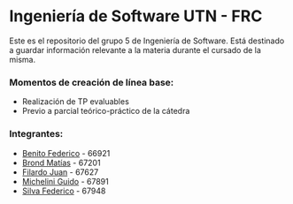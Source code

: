 
# Ingeniería de Software UTN - FRC

Este es el repositorio del grupo 5 de Ingeniería de Software. Está destinado a
guardar información relevante a la materia durante el cursado de la misma. 

### Momentos de creación de línea base:
* Realización de TP evaluables
* Previo a parcial teórico-práctico de la cátedra

### Integrantes:
* [Benito Federico] - 66921
* [Brond Matías] - 67201
* [Filardo Juan] - 67627
* [Michelini Guido] - 67891
* [Silva Federico] - 67948


[//]:# (Links. This won't be seen after it's interpreted.)
[Benito Federico]: <https://github.com/BeFede>
[Brond Matías]: <https://github.com/MatiBrond>
[Filardo Juan]: <https://github.com/JuaniFilardo>
[Michelini Guido]: <https://github.com/giladas12>
[Silva Federico]: <https://github.com/FedericoSilva>
